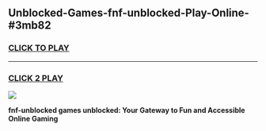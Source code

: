 
## Unblocked-Games-fnf-unblocked-Play-Online-#3mb82
<h3>
<a href="https://premium.freeplayer.one?title=fnf-unblocked&ref=27F">CLICK TO PLAY</a></h3>
<hr>

<h3>
<a href="https://premium.freeplayer.one?title=fnf-unblocked&ref=27F">CLICK 2 PLAY</a>
  
</h3>

<a href="https://premium.freeplayer.one?title=fnf-unblocked&ref=27F"><img src="https://clearcache.store/games.png"></a>


**fnf-unblocked games unblocked: Your Gateway to Fun and Accessible Online Gaming**
